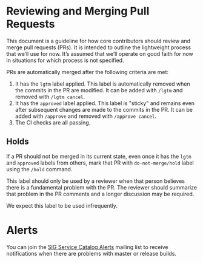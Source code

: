 # Reviewing and Merging Pull Requests

This document is a guideline for how core contributors should review and merge
pull requests (PRs). It is intended to outline the lightweight process that
we’ll use for now. It’s assumed that we’ll operate on good faith for now in
situations for which process is not specified.

PRs are automatically merged after the following criteria are met:

1. It has the `lgtm` label applied. This label is automatically removed when
    the commits in the PR are modified. It can be added with `/lgtm` and removed
    with `/lgtm cancel`.
1. It has the `approved` label applied. This label is "sticky" and remains
    even after subsequent changes are made to the commits in the PR. It can be
    added with `/approve` and removed with `/approve cancel`.
1. The CI checks are all passing.

## Holds

If a PR should not be merged in its current state,
even once it has the `lgtm` and `approved` labels from others, mark that PR with
`do-not-merge/hold` label using the `/hold` command.

This label should only be used by a reviewer when that person believes there
is a fundamental problem with the PR. The reviewer should summarize that problem
in the PR comments and a longer discussion may be required.

We expect this label to be used infrequently.

# Alerts

You can join the [SIG Service Catalog Alerts](https://groups.google.com/forum/#!forum/kubernetes-sig-service-catalog-alerts)
mailing list to receive notifications when there are problems with master or release builds.
